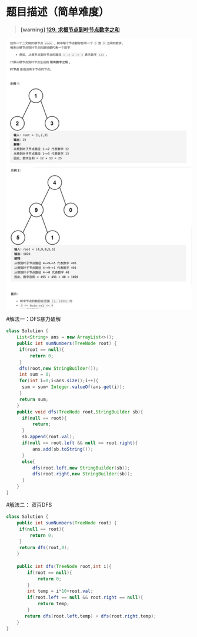 #  **题目描述（简单难度）**

> **[warning] [129. 求根节点到叶节点数字之和](https://leetcode-cn.com/problems/sum-root-to-leaf-numbers/)**

![](../image/129.png)
![](../image/129_1.png)

#解法一：DFS暴力破解

```java
class Solution {
    List<String> ans = new ArrayList<>();
    public int sumNumbers(TreeNode root) {
     if(root == null){
         return 0;
     }
     dfs(root,new StringBuilder());
     int sum = 0;
     for(int i=0;i<ans.size();i++){
      sum = sum+ Integer.valueOf(ans.get(i));
     }
     return sum;
    }
    public void dfs(TreeNode root,StringBuilder sb){
      if(null == root){
          return;
      }
      sb.append(root.val);
      if(null == root.left && null == root.right){
          ans.add(sb.toString());
      }
      else{
          dfs(root.left,new StringBuilder(sb));
          dfs(root.right,new StringBuilder(sb));
      }
    }
}
```


#解法二： 双百DFS
```java
class Solution {
    public int sumNumbers(TreeNode root) {
     if(null == root){
         return 0;
     }
     return dfs(root,0);
    }

    public int dfs(TreeNode root,int i){
        if(root == null){
            return 0;
        }
        int temp = i*10+root.val;
        if(root.left == null && root.right == null){
            return temp;
        }
       return dfs(root.left,temp) + dfs(root.right,temp);
    }
}
```
